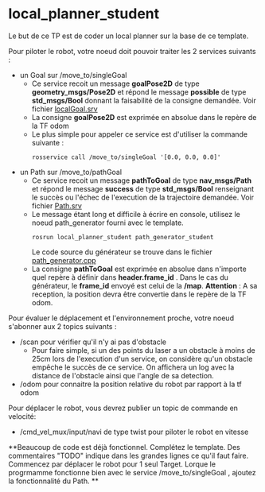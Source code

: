 # local_planner_student

Le but de ce TP est de coder un local planner sur la base de ce template.

Pour piloter le robot, votre noeud doit pouvoir traiter les 2 services suivants :
+ un Goal sur /move_to/singleGoal   
  - Ce service recoit un message **goalPose2D** de type **geometry_msgs/Pose2D** et répond le message **possible** de type **std_msgs/Bool** donnant la faisabilité de la consigne demandée.  Voir fichier [localGoal.srv](/srv/localGoal.srv)
  - La consigne **goalPose2D** est exprimée en absolue dans le repère de la TF odom
  - Le plus simple pour appeler ce service est d'utiliser la commande suivante :
    ```{r, engine='bash', count_lines} 
    rosservice call /move_to/singleGoal '[0.0, 0.0, 0.0]'
    ```
+ un Path sur /move_to/pathGoal
  - Ce service recoit un message **pathToGoal** de type **nav_msgs/Path** et répond le message **success** de type **std_msgs/Bool** renseignant le succès ou l'échec de l'execution de la trajectoire demandée. Voir fichier [Path.srv](/srv/Path.srv)
  - Le message étant long et difficile à écrire en console, utilisez le noeud path_generator fourni avec le template. 
      ```{r, engine='bash', count_lines} 
      rosrun local_planner_student path_generator_student
      ```
      Le code source du générateur se trouve dans le fichier [path_generator.cpp](/src/path_generator.cpp)
  - La consigne **pathToGoal** est exprimée en absolue dans n'importe quel repère à définir dans **header.frame_id** . Dans le cas du générateur, le **frame_id** envoyé est celui de la **/map**. **Attention** : A sa reception, la position devra être convertie dans le repère de la TF odom.

Pour évaluer le déplacement et l'environnement proche, votre noeud s'abonner aux 2 topics suivants :
+ /scan pour vérifier qu'il n'y ai pas d'obstacle
  - Pour faire simple, si un des points du laser a un obstacle à moins de 25cm lors de l'execution d'un service, on considère qu'un obstacle empêche le succès de ce service. On affichera un log avec la distance de l'obstacle ainsi que l'angle de sa detection. 
+ /odom pour connaitre la position relative du robot par rapport à la tf odom


Pour déplacer le robot, vous devrez publier un topic de commande en velocité:
- /cmd_vel_mux/input/navi de type twist pour piloter le robot en vitesse

**Beaucoup de code est déjà fonctionnel. Complétez le template. Des commentaires "TODO" indique dans les grandes lignes ce qu'il faut faire.
Commencez par déplacer le robot pour 1 seul Target. Lorque le progrmamme fonctionne bien avec le service /move_to/singleGoal  , ajoutez la fonctionnalité du Path. **
